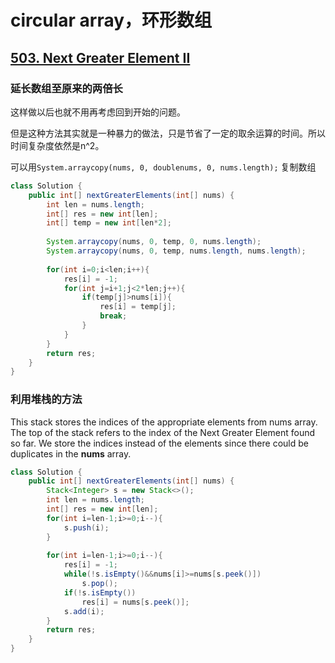 # circular array，环形数组

## [503. Next Greater Element II](https://leetcode.com/problems/next-greater-element-ii/discuss/98262/Typical-ways-to-solve-circular-array-problems.-Java-solution.)

### 延长数组至原来的两倍长

这样做以后也就不用再考虑回到开始的问题。

但是这种方法其实就是一种暴力的做法，只是节省了一定的取余运算的时间。所以时间复杂度依然是n^2。

可以用`System.arraycopy(nums, 0, doublenums, 0, nums.length);` 复制数组

```java
class Solution {
    public int[] nextGreaterElements(int[] nums) {
        int len = nums.length;
        int[] res = new int[len];
        int[] temp = new int[len*2];
         
        System.arraycopy(nums, 0, temp, 0, nums.length);
        System.arraycopy(nums, 0, temp, nums.length, nums.length);
        
        for(int i=0;i<len;i++){
            res[i] = -1;
            for(int j=i+1;j<2*len;j++){
                if(temp[j]>nums[i]){
                    res[i] = temp[j];
                    break;
                }
            }
        }
        return res;
    }
}
```

### 利用堆栈的方法

 This stack stores the indices of the appropriate elements from nums array. The top of the stack refers to the index of the Next Greater Element found so far. We store the indices instead of the elements since there could be duplicates in the **nums** array. 

```java
class Solution {
    public int[] nextGreaterElements(int[] nums) {
        Stack<Integer> s = new Stack<>();
        int len = nums.length;
        int[] res = new int[len];
        for(int i=len-1;i>=0;i--){
            s.push(i);
        }
        
        for(int i=len-1;i>=0;i--){
            res[i] = -1;
            while(!s.isEmpty()&&nums[i]>=nums[s.peek()])
                s.pop();
            if(!s.isEmpty())
                res[i] = nums[s.peek()];
            s.add(i);
        }
        return res;
    }
}
```



